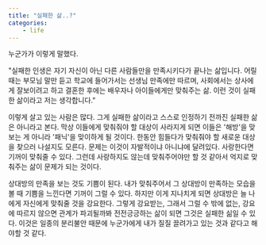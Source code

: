 ```yaml
---
title: "실패한 삶..?"
categories:
    - life
---
```


누군가가 이렇게 말했다.

"실패한 인생은 자기 자신이 아닌 다른 사람들만을 만족시키다가 끝나는 삶입니다. 어릴 때는 부모님 말만 듣고 학교에 들어가서는 선생님 만족에만 따르며, 사회에서는 상사에게 잘보이려고 하고 결혼한 후에는 배우자나 아이들에게만 맞춰주는 삶. 이런 것이 실패한 삶이라고 저는 생각합니다."

이렇게 살고 있는 사람은 많다. 그게 실패한 삶이라고 스스로 인정하기 전까진 실패한 삶은 아니라고 본다. 막상 이들에게 맞춰줘야 할 대상이 사라지게 되면 이들은 '해방'을 맞보는 게 아니라 '패닉'을 맞이하게 될 것이다. 한동안 힘들다가 맞춰줘야 할 새로운 대상을 찾으러 나설지도 모른다. 문제는 이것이 자발적이냐 아니냐에 달려있다. 사랑한다면 기꺼이 맞춰줄 수 있다. 그런데 사랑하지도 않는데 맞춰주어야만 할 것 같아서 억지로 맞춰주는 삶이 문제가 되는 것이다.

상대방의 만족을 보는 것도 기쁨이 된다. 내가 맞춰주어서 그 상대방이 만족하는 모습을 볼 때 기쁨을 느낀다면 기꺼이 그럴 수 있다. 하지만 이게 지나치게 되면 상대방은 늘 나에게 자신에게 맞춰줄 것을 강요한다. 그렇게 강요받는, 그래서 그럴 수 밖에 없는, 강요에 따르지 않으면 관계가 파괴될까봐 전전긍긍하는 삶이 되면 그것은 실패한 싦일 수 있다. 이것은 일종의 분리불안 때문에 누군가에게 내가 질질 끌려가고 있는 것과 같다고 해야할 것 같다. 